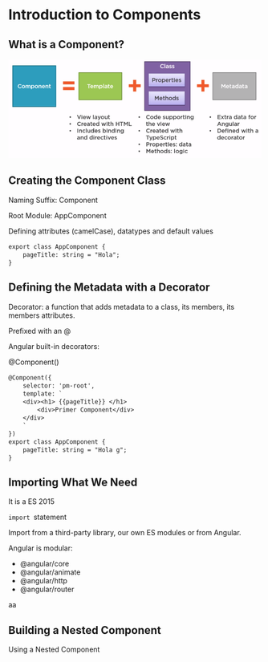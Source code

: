 # Introduction to Components

## What is a Component?

![](/assets/22import.png)

## Creating the Component Class

Naming Suffix: Component

Root Module: AppComponent

Defining attributes \(camelCase\), datatypes and default values

```
export class AppComponent {
    pageTitle: string = "Hola";
}
```

## Defining the Metadata with a Decorator

Decorator: a function that adds metadata to a class, its members, its members attributes.

Prefixed with an @

Angular built-in decorators:

@Component\(\)

    @Component({
        selector: 'pm-root',
        template: `
        <div><h1> {{pageTitle}} </h1>
            <div>Primer Component</div>
        </div>
        `
    })
    export class AppComponent {
        pageTitle: string = "Hola g";
    }

## Importing What We Need

It is a ES 2015

`import `statement

Import from a third-party library, our own ES modules or from Angular. 

Angular is modular:

* @angular/core
* @angular/animate
* @angular/http
* @angular/router

aa



## Building a Nested Component

Using a Nested Component

